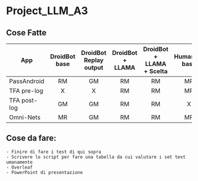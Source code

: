 # Project_LLM_A3

## Cose Fatte 

| App         | DroidBot base | DroidBot Replay output | DroidBot + LLAMA | DroidBot + LLAMA + Scelta | Humanoid base | Humanoid Replay output | Humanoid + LLAMA |
|-------------|:-------------:|:---------------------:|:----------------:|:-------------------------:|:-------------:|:----------------------:|:----------------:|
| PassAndroid |      RM       |          GM           |        RM        |           RM              |      MR       |          X            |       RM         |
| TFA pre-log       |      X       |          X           |        RM        |           RM              |      MR       |          X            |       RM         |
| TFA post-log     |      GM       |          GM           |        RM        |           RM              |        X     |          X            |       RM         |
| Omni-Nets   |      MR       |          GM           |        RM        |           RM              |      MR       |          X            |       RM         |

## Cose da fare: 
    - Finire di fare i test di qui sopra
    - Scrivere lo script per fare una tabella da cui valutare i set text umanamente
    - Overleaf
    - PowerPoint di presentazione  
